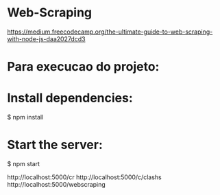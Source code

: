 # Web-Scraping

https://medium.freecodecamp.org/the-ultimate-guide-to-web-scraping-with-node-js-daa2027dcd3



# Para execucao do projeto:
# Install dependencies:
$ npm install

# Start the server:
$ npm start

http://localhost:5000/cr
http://localhost:5000/c/clashs
http://localhost:5000/webscraping

